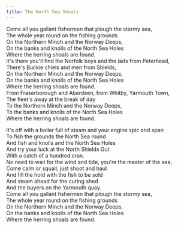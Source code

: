 ```yaml
---  
title: The North Sea Shoals  
---  
```

  
Come all you gallant fishermen that plough the stormy sea,  
The whole year round on the fishing grounds  
On the Northern Minch and the Norway Deeps,  
On the banks and knolls of the North Sea Holes  
Where the herring shoals are found.  
It's there you'll find the Norfolk boys and the lads from Peterhead,  
There's Buckie chiels and men from Shields,  
On the Northern Minch and the Norway Deeps,  
On the banks and knolls of the North Sea Holes  
Where the herring shoals are found.  
From Fraserborough and Aberdeen, from Whitby, Yarmouth Town,  
The fleet's away at the break of day  
To the Northern Minch and the Norway Deeps,  
To the banks and knolls of the North Sea Holes  
Where the herring shoals are found.  

It's off with a boiler full of steam and your engine spic and span  
To fish the grounds the North Sea round  
And fish and knolls and the North Sea Holes  
And try your luck at the North Shields Gut  
With a catch of a hundred cran.  
No need to wait for the wind and tide, you're the master of the sea,  
Come calm or squall, just shoot and haul  
And fill the hold with the fish to be sold  
And steam ahead for the curing shed  
And the buyers on the Yarmouth quay.  
Come all you gallant fishermen that plough the stormy sea,  
The whole year round on the fishing grounds  
On the Northern Minch and the Norway Deeps,  
On the banks and knolls of the North Sea Holes  
Where the herring shoals are found.  